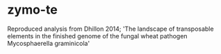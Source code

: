 # zymo-te
Reproduced analysis from Dhillon 2014; 'The landscape of transposable elements in the finished genome of the fungal wheat pathogen Mycosphaerella graminicola'
